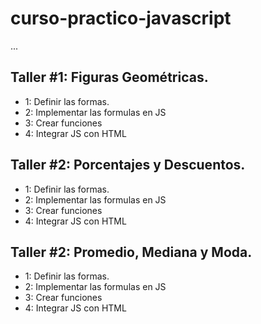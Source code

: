 # curso-practico-javascript

...

## Taller #1: Figuras Geométricas.

- 1: Definir las formas.
- 2: Implementar las formulas en JS
- 3: Crear funciones 
- 4: Integrar JS con HTML

## Taller #2: Porcentajes y Descuentos.

- 1: Definir las formas.
- 2: Implementar las formulas en JS
- 3: Crear funciones 
- 4: Integrar JS con HTML

## Taller #2: Promedio, Mediana y Moda.

- 1: Definir las formas.
- 2: Implementar las formulas en JS
- 3: Crear funciones 
- 4: Integrar JS con HTML